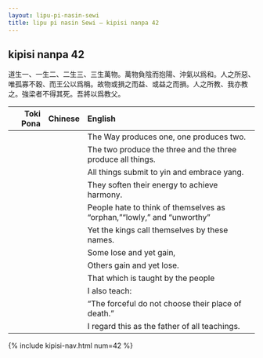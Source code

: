 ```yaml
---
layout: lipu-pi-nasin-sewi
title: lipu pi nasin Sewi — kipisi nanpa 42
---
```


## kipisi nanpa 42

道生一、一生二、二生三、三生萬物。萬物負陰而抱陽、沖氣以爲和。人之所惡、唯孤寡不穀、而王公以爲稱。故物或損之而益、或益之而損。人之所教、我亦教 之。強梁者不得其死。吾將以爲教父。

| Toki Pona | Chinese | English
|-:|:-:|:-
|  |  | The Way produces one, one produces two.
|  |  | The two produce the three and the three produce all things.
|  |  | All things submit to yin and embrace yang.
|  |  | They soften their energy to achieve harmony.
|  |  | People hate to think of themselves as “orphan,”“lowly,” and “unworthy”
|  |  | Yet the kings call themselves by these names.
|  |  | Some lose and yet gain,
|  |  | Others gain and yet lose.
|  |  | That which is taught by the people
|  |  | I also teach:
|  |  | “The forceful do not choose their place of death.”
|  |  | I regard this as the father of all teachings.

{% include kipisi-nav.html num=42 %}

